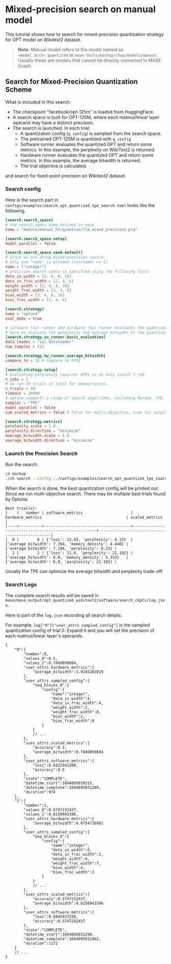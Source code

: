 # Mixed-precision search on manual model

This tutorial shows how to search for mixed-precision quantization strategy for OPT model on Wikitext2 dataset.

> **Note**: Manual model refers to the model named as `<model_arch>_quantized` at `mase-tools/machop/chop/models/manual`. Usually these are models that cannot be directly converted to MASE Graph.

## Search for Mixed-Precision Quantization Scheme

What is included in this search:
- The checkpoint "facebook/opt-125m" is loaded from HuggingFace.
- A search space is built for OPT-125M, where each matmul/linear layer operand may have a distinct precision.
- The search is launched. In each trial:
    - A quantization config (`q_config`) is sampled from the search space.
    - The pretrained OPT-125M is quantized with `q_config`
    - Software runner evaluates the quantized OPT and return some metrics. In this example, the perplexity on WikiText2 is returned.
    - Hardware runner evaluates the quantized OPT and return some metrics. In this example, the average bitwidth is returned.
    - The trial objective is calculated.

 and search for fixed-point precision on Wikitext2 dataset.

### Search config

Here is the search part in `configs/examples/search_opt_quantized_tpe_search.toml` looks like the following.

```toml
[search.search_space]
# the search space name defined in mase
name = "module/manual_hf/quantize/llm_mixed_precision_ptq"

[search.search_space.setup]
model_parallel = false

[search.search_space.seed.default]
# Since we are doing mixed-precision search.
# Only one "name" is allowed (len(name) == 1)
name = ["integer"]
# precision search space is specified using the following lists
data_in_width = [2, 4, 8, 10]
data_in_frac_width = [2, 4, 6]
weight_width = [2, 4, 8, 10]
weight_frac_width = [2, 4, 6]
bias_width = [2, 4, 8, 10]
bias_frac_width = [2, 4, 6]

[search.strategy]
name = "optuna"
eval_mode = true

# software (sw) runner and hardware (hw) runner evaluates the quantized model to guide the search
# here we evaluate the perplexity and average bitwidth of the quantized model
[search.strategy.sw_runner.basic_evaluation]
data_loader = "val_dataloader"
num_samples = 512

[search.strategy.hw_runner.average_bitwidth]
compare_to = 32 # compare to FP32

[search.strategy.setup]
# evaluating perplexity requires GPUs so we only launch 1 job.
n_jobs = 1
# we run 10 trials in total for demostration.
n_trials = 10
timeout = 20000
# Optuna supports a range of search algorithms, including Random, TPE, Genetic, etc.
sampler = "TPE"
model_parallel = false
sum_scaled_metrics = false # false for multi-objective, true for single objecive

[search.strategy.metrics]
perplexity.scale = 1.0
perplexity.direction = "minimize"
average_bitwidth.scale = 1.0
average_bitwidth.direction = "minimize"
```

### Launch the Precision Search

Run the search:
```bash
cd machop
./ch search --config ../configs/examples/search_opt_quantized_tpe_search.toml
```

When the search is done, the best quantization config will be printed out. Since we run multi-objective search. There may be multiple best trials found by Optuna.
```text
Best trial(s):
|    |   number | software_metrics                     | hardware_metrics                                     | scaled_metrics                                  |
|----+----------+--------------------------------------+------------------------------------------------------+-------------------------------------------------|
|  0 |        0 | {'loss': 12.43, 'perplexity': 6.13}  | {'average_bitwidth': 7.194, 'memory_density': 4.448} | {'average_bitwidth': 7.194, 'perplexity': 6.13} |
|  1 |        2 | {'loss': 11.0, 'perplexity': 21.102} | {'average_bitwidth': 6.0, 'memory_density': 5.333}   | {'average_bitwidth': 6.0, 'perplexity': 21.102} |
```

Usually the TPE can optimize the average bitwidth and perplexity trade-off.

### Search Logs

The complete search results will be saved in `mase/mase_output/opt_quantized_wikitext2/software/search_ckpts/log.json`.

Here is part of the `log.json` recording all search details.

For example, `log["0"]["user_attrs_sampled_config"]` is the sampled quantization config of trial 0. Expand it and you will set the precision of each matmul/linear layer's operands.

```text
{
    "0":{
        "number":0,
        "values_0":0.5,
        "values_1":0.7849056604,
        "user_attrs_hardware_metrics":{
            "average_bitwidth":3.9245283019
        },
        "user_attrs_sampled_config":{
            "seq_blocks_0":{
                "config":{
                    "name":"integer",
                    "data_in_width":4,
                    "data_in_frac_width":4,
                    "weight_width":2,
                    "weight_frac_width":8,
                    "bias_width":2,
                    "bias_frac_width":8
                }
            }
            // ...
        },
        "user_attrs_scaled_metrics":{
            "accuracy":0.5,
            "average_bitwidth":0.7849056604
        },
        "user_attrs_software_metrics":{
            "loss":0.6922941208,
            "accuracy":0.5
        },
        "state":"COMPLETE",
        "datetime_start":1694095030315,
        "datetime_complete":1694095031289,
        "duration":974
    },
    "1":{
        "number":1,
        "values_0":0.5747232437,
        "values_1":0.8150943396,
        "user_attrs_hardware_metrics":{
            "average_bitwidth":4.0754716981
        },
        "user_attrs_sampled_config":{
            "seq_blocks_0":{
                "config":{
                    "name":"integer",
                    "data_in_width":8,
                    "data_in_frac_width":3,
                    "weight_width":4,
                    "weight_frac_width":7,
                    "bias_width":4,
                    "bias_frac_width":3
                }
            }
            // ...
        },
        "user_attrs_scaled_metrics":{
            "accuracy":0.5747232437,
            "average_bitwidth":0.8150943396
        },
        "user_attrs_software_metrics":{
            "loss":0.6845972538,
            "accuracy":0.5747232437
        },
        "state":"COMPLETE",
        "datetime_start":1694095031290,
        "datetime_complete":1694095032462,
        "duration":1172
    }
    // ...
}
```